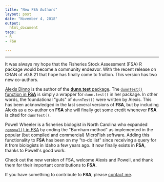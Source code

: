 ```yaml
---
title: "New FSA Authors"
layout: post
date: "November 4, 2018"
output:
  html_document
tags:
- R
- FSA

---
```



----

It was always my hope that the Fisheries Stock Assessment (FSA) R package would become a community endeavor. With the recent release on CRAN of v0.8.21 that hope has finally come to fruition. This version has two new co-authors.

[Alexis Dinno](https://alexisdinno.com/) is the author of the [**dunn.test** package](https://cran.r-project.org/web/packages/dunn.test/index.html). The [`dunnTest()` function in **FSA**](http://derekogle.com/FSA/reference/dunnTest.html) is simply a wrapper for `dunn.test()` in her package. In other words, the foundational "guts" of `dunnTest()` were written by Alexis. This has been acknowledged in the last several versions of **FSA**, but by including Alexis as a co-author on **FSA** she will finally get some credit whenever **FSA** is cited for `dunnTest()`.

Powell Wheeler is a fisheries biologist in North Carolina who expanded [`removal()` in FSA](http://derekogle.com/FSA/reference/removal.html) by coding the "Burnham method" as implemented in the popular (but compiled and commercial) MicroFish software. Adding this functionality to **FSA** has been on my "to-do list" since receiving a query for it from biologists in Idaho a few years ago. It now finally exists in **FSA**, thanks to Powell's good work.

Check out the new version of FSA, welcome Alexis and Powell, and thank them for their important contributions to **FSA**.

If you have something to contribute to **FSA**, please [contact me](mailto:derek@derekogle.com).
